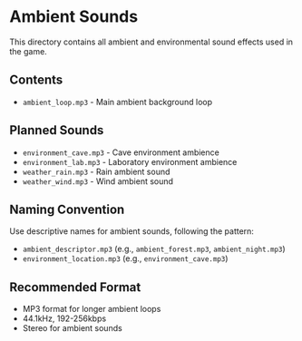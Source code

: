 # Ambient Sounds

This directory contains all ambient and environmental sound effects used in the game.

## Contents

- `ambient_loop.mp3` - Main ambient background loop

## Planned Sounds

- `environment_cave.mp3` - Cave environment ambience
- `environment_lab.mp3` - Laboratory environment ambience
- `weather_rain.mp3` - Rain ambient sound
- `weather_wind.mp3` - Wind ambient sound

## Naming Convention

Use descriptive names for ambient sounds, following the pattern:
- `ambient_descriptor.mp3` (e.g., `ambient_forest.mp3`, `ambient_night.mp3`)
- `environment_location.mp3` (e.g., `environment_cave.mp3`)

## Recommended Format

- MP3 format for longer ambient loops
- 44.1kHz, 192-256kbps
- Stereo for ambient sounds
